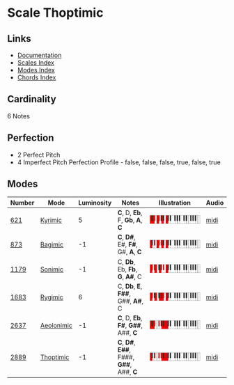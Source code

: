 # Scale Thoptimic

## Links

- [Documentation](README.md)
- [Scales Index](Scales.md)
- [Modes Index](Modes.md)
- [Chords Index](Chords.md)

## Cardinality

6 Notes

## Perfection

- 2 Perfect Pitch
- 4 Imperfect Pitch
Perfection Profile - false, false, false, true, false, true

## Modes

| Number | Mode | Luminosity | Notes | Illustration | Audio |
|--------|------|------------|-------|--------------|-------|
| [621](https://ianring.com/musictheory/scales/621) | [Kyrimic](ModeKyrimic.md) | 5 | **C**, D, **Eb**, F, **Gb**, **A**, **C** | ![CNaturalKyrimic](ModeCNaturalKyrimic.png) | [midi](https://github.com/edipermadi/music/blob/main/docs/ModeCNaturalKyrimic.mid?raw=true) | 
| [873](https://ianring.com/musictheory/scales/873) | [Bagimic](ModeBagimic.md) | -1 | **C**, **D#**, E#, **F#**, G#, **A**, **C** | ![CNaturalBagimic](ModeCNaturalBagimic.png) | [midi](https://github.com/edipermadi/music/blob/main/docs/ModeCNaturalBagimic.mid?raw=true) | 
| [1179](https://ianring.com/musictheory/scales/1179) | [Sonimic](ModeSonimic.md) | -1 | C, **Db**, Eb, **Fb**, **G**, **A#**, C | ![CNaturalSonimic](ModeCNaturalSonimic.png) | [midi](https://github.com/edipermadi/music/blob/main/docs/ModeCNaturalSonimic.mid?raw=true) | 
| [1683](https://ianring.com/musictheory/scales/1683) | [Rygimic](ModeRygimic.md) | 6 | C, **Db**, **E**, **F##**, G##, **A#**, C | ![CNaturalRygimic](ModeCNaturalRygimic.png) | [midi](https://github.com/edipermadi/music/blob/main/docs/ModeCNaturalRygimic.mid?raw=true) | 
| [2637](https://ianring.com/musictheory/scales/2637) | [Aeolonimic](ModeAeolonimic.md) | -1 | **C**, D, **Eb**, **F#**, **G##**, A##, **C** | ![CNaturalAeolonimic](ModeCNaturalAeolonimic.png) | [midi](https://github.com/edipermadi/music/blob/main/docs/ModeCNaturalAeolonimic.mid?raw=true) | 
| [2889](https://ianring.com/musictheory/scales/2889) | [Thoptimic](ModeThoptimic.md) | -1 | **C**, **D#**, **E##**, F###, **G##**, A##, **C** | ![CNaturalThoptimic](ModeCNaturalThoptimic.png) | [midi](https://github.com/edipermadi/music/blob/main/docs/ModeCNaturalThoptimic.mid?raw=true) | 
